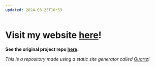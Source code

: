 ```yaml
---
updated: 2024-03-25T10:53
---
```

# Visit my website [here](https://nick-nugat.github.io/coding-notes/)!
**See the original project repo [here](https://github.com/jackyzha0/quartz).**

*This is a repository made using a static site generator called [Quartz](https://quartz.jzhao.xyz/)!*
